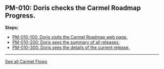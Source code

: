 ## PM-010: Doris checks the Carmel Roadmap Progress.

**Steps:**

- [PM-010-100: Doris visits the Carmel Roadmap web page.](100)
- [PM-010-200: Doris sees the summary of all releases.](200)
- [PM-010-300: Doris sees the details of the current release.](300)

---
[See all Carmel Flows](..)